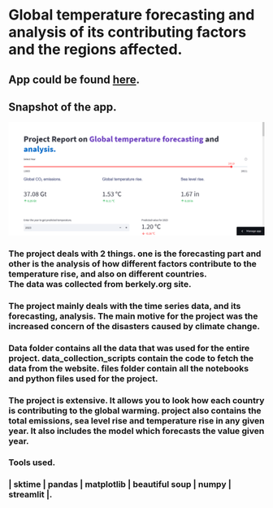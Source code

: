 # Global temperature forecasting and analysis of its contributing factors and the regions affected.
## App could be found [here](https://chandanreddy10-global-temperature-forecasting--fileshome-x6abwg.streamlit.app/).

## Snapshot of the app.

!['snapshot'](https://github.com/chandanreddy10/Global-temperature-forecasting-and-analysis/blob/master/plots/images/project_snapshot.png)

### The project deals with 2 things. one is the forecasting part and other is the analysis of how different factors contribute to the temperature rise, and also on different countries.<br>The data was collected from berkely.org site.<br>
### The project mainly deals with the time series data, and its forecasting, analysis. The main motive for the project was the increased concern of the disasters caused by climate change.<br>
### Data folder contains all the data that was used for the entire project. data_collection_scripts contain the code to fetch the data from the website. files folder contain all the notebooks and python files used for the project.<br>
### The project is extensive. It allows you to look how each country is contributing to the global warming. project also contains the total emissions, sea level rise and temperature rise in any given year. It also includes the model which forecasts the value given year. 

### Tools used.
### | sktime | pandas | matplotlib | beautiful soup | numpy | streamlit |.
